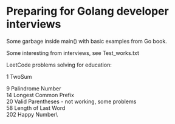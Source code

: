 # Preparing for Golang developer interviews

Some garbage inside main() with basic examples from Go book.

Some interesting from interviews, see Test_works.txt

LeetCode problems solving for education:

1 TwoSum

9 Palindrome Number\
14 Longest Common Prefix\
20 Valid Parentheses - not working, some problems\
58 Length of Last Word\
202 Happy Number\


